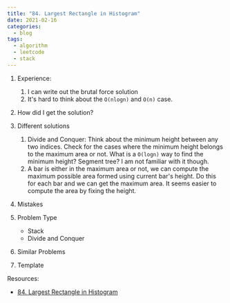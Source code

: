 ```yaml
---
title: "84. Largest Rectangle in Histogram"
date: 2021-02-16
categories:
  - blog
tags:
  - algorithm
  - leetcode
  - stack
---
```


1. Experience:
    1. I can write out the brutal force solution
    2. It's hard to think about the `O(nlogn)` and `O(n)` case.

2. How did I get the solution? 


3. Different solutions
    1. Divide and Conquer: Think about the minimum height between any two indices. Check for the cases where the minimum height belongs to the maximum area or not. What is a `O(logn)` way to find the minimum height? Segment tree? I am not familiar with it though.
    2. A bar is either in the maximum area or not, we can compute the maximum possible area formed using current bar's height. Do this for each bar and we can get the maximum area. It seems easier to compute the area by fixing the height.


4. Mistakes

5. Problem Type
    * Stack
    * Divide and Conquer

6. Similar Problems



7. Template



Resources:
* [84. Largest Rectangle in Histogram][LeetCode Link]

[LeetCode Link]: https://leetcode.com/problems/largest-rectangle-in-histogram/